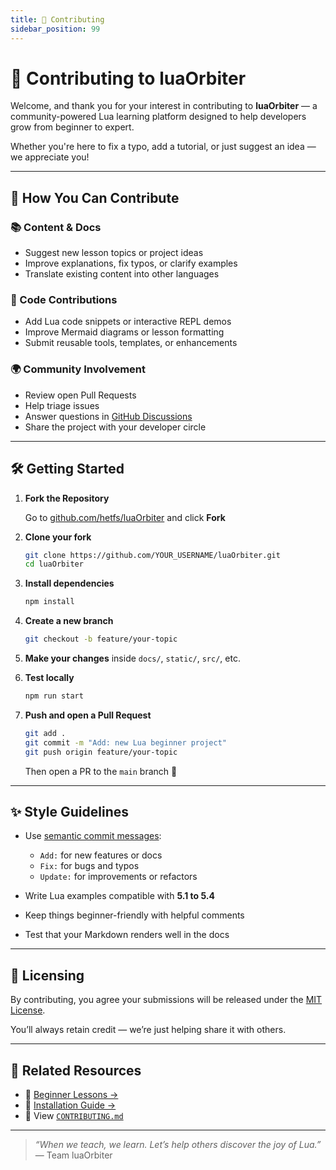 ```yaml
---
title: 🤝 Contributing
sidebar_position: 99
---
```


# 🤝 Contributing to luaOrbiter

Welcome, and thank you for your interest in contributing to **luaOrbiter** — a community-powered Lua learning platform designed to help developers grow from beginner to expert.

Whether you're here to fix a typo, add a tutorial, or just suggest an idea — we appreciate you!

---

## 🚀 How You Can Contribute

### 📚 Content & Docs

- Suggest new lesson topics or project ideas
- Improve explanations, fix typos, or clarify examples
- Translate existing content into other languages

### 🔧 Code Contributions

- Add Lua code snippets or interactive REPL demos
- Improve Mermaid diagrams or lesson formatting
- Submit reusable tools, templates, or enhancements

### 🌍 Community Involvement

- Review open Pull Requests
- Help triage issues
- Answer questions in [GitHub Discussions](https://github.com/hetfs/luaOrbiter/discussions)
- Share the project with your developer circle

---

## 🛠️ Getting Started

1. **Fork the Repository**

   Go to [github.com/hetfs/luaOrbiter](https://github.com/hetfs/luaOrbiter) and click **Fork**

2. **Clone your fork**

   ```bash
   git clone https://github.com/YOUR_USERNAME/luaOrbiter.git
   cd luaOrbiter
3. **Install dependencies**

   ```bash
   npm install
   ```

4. **Create a new branch**

   ```bash
   git checkout -b feature/your-topic
   ```

5. **Make your changes** inside `docs/`, `static/`, `src/`, etc.

6. **Test locally**

   ```bash
   npm run start
   ```

7. **Push and open a Pull Request**

   ```bash
   git add .
   git commit -m "Add: new Lua beginner project"
   git push origin feature/your-topic
   ```

   Then open a PR to the `main` branch 🎉

---

## ✨ Style Guidelines

* Use [semantic commit messages](https://www.conventionalcommits.org/en/v1.0.0/):

  * `Add:` for new features or docs
  * `Fix:` for bugs and typos
  * `Update:` for improvements or refactors
* Write Lua examples compatible with **5.1 to 5.4**
* Keep things beginner-friendly with helpful comments
* Test that your Markdown renders well in the docs

---

## 📄 Licensing

By contributing, you agree your submissions will be released under the [MIT License](https://github.com/hetfs/luaOrbiter/blob/main/LICENSE).

You’ll always retain credit — we’re just helping share it with others.

---

## 📎 Related Resources

* 📘 [Beginner Lessons →](./01-beginner/01-what-beginner-learn.md)
* 🧱 [Installation Guide →](./lua-installation.md)
* 🔧 View [`CONTRIBUTING.md`](https://github.com/hetfs/luaOrbiter/blob/main/CONTRIBUTING.md)

---

> *“When we teach, we learn. Let’s help others discover the joy of Lua.”*
> — Team luaOrbiter
